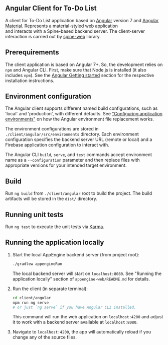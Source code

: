 ## Angular Client for To-Do List

A client for To-Do List application based on [Angular](https://angular.io/) version 7 and
[Angular Material](https://material.angular.io/). Represents a material-styled web application    
and interacts with a Spine-based backend server. The client-server interaction is carried out by
[spine-web](https://www.npmjs.com/package/spine-web) library.

## Prerequirements

The client application is based on Angular 7+. So, the development relies on `npm` and Angular CLI.
First, make sure that Node.js is installed (it also includes `npm`). See the
[Angular Getting started](https://angular.io/guide/quickstart) section for the respective installation instructions.

## Environment configuration
The Angular client supports different named build configurations, such as 'local' and 'production',
with different defaults. See ["Configuring application environments"](https://angular.io/guide/build#configuring-application-environments)
on how the Angular environment file replacement works.

The environment configurations are stored in `./client/angular/src/environments` directory.
Each environment configuration specifies the backend server URL (remote or local) and a Firebase
application configuration to interact with.

The Angular CLI `build`, `serve`, and `test` commands accept environment name as a `--configuration` parameter
and then replace files with appropriate versions for your intended target environment.

## Build
Run `ng build` from `./client/angular` root to build the project. The build artifacts will be stored
in the `dist/` directory. 

## Running unit tests
Run `ng test` to execute the unit tests via [Karma](https://karma-runner.github.io).

## Running the application locally

1. Start the local AppEngine backend server (from project root):
    ```bash
    ./gradlew appengineRun
    ```
    The local backend server will start on `localhost:8080`. See "Running the application locally" section
    of `appengine-web/README.md` for details. 
    
2. Run the client (in separate terminal):
    ```bash
    cd client/angular
    npm run ng serve 
    # or just `ng serve` if you have Angular CLI installed.
    ```
    
    This command will run the web application on `localhost:4200` and adjust it to work with a
    backend server available at `localhost:8080`.
    
3. Navigate to `localhost:4200`, the app will automatically reload if you change any of the source files.
